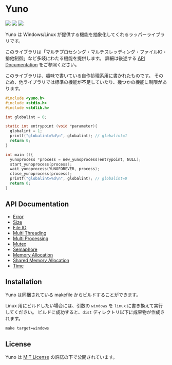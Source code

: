 
# Yuno 

![](https://img.shields.io/badge/License-MIT-green)
![](https://img.shields.io/badge/Windows-OK-blue)
![](https://img.shields.io/badge/Linux-OK-blue)

Yuno は Windows/Linux が提供する機能を抽象化してくれるラッパーライブラリです。

このライブラリは「マルチプロセシング・マルチスレッディング・ファイルIO・排他制御」など多岐にわたる機能を提供します。
詳細は後述する [API Documentation](#api-documentation) をご参照ください。

このライブラリは、趣味で書いている自作処理系用に書かれたものです。
そのため、他ライブラリでは標準の機能が不足していたり、幾つかの機能に制限があります。

```c
#include <yuno.h>
#include <stdio.h>
#include <stdlib.h>

int globalint = 0;

static int entrypoint (void *parameter){
  globalint = 1;
  printf("globalint=%d\n", globalint); // globalint=1
  return 0;
}

int main (){
  yunoprocess *process = new_yunoprocess(entrypoint, NULL);
  start_yunoprocess(process);
  wait_yunoprocess(YUNOFOREVER, process);
  close_yunoprocess(process);
  printf("globalint=%d\n", globalint); // globalint=0
  return 0;
}
```

## API Documentation

- [Error](document/yunoerror.md)
- [Size](document/yunosize.md)
- [File IO](document/yunofile.md)
- [Multi Threading](document/yunothread.md)
- [Multi Processing](document/yunoprocess.md)
- [Mutex](document/yunomutex.md)
- [Semaphore](document/yunosemaphore.md)
- [Memory Allocation](document/yunomemory.md)
- [Shared Memory Allocation](document/yunoshared-memory.md)
- [Time](document/yunotime.md)

## Installation

Yuno は同梱されている makefile からビルドすることができます。

Linux 用にビルドしたい場合には、引数の `windows` を `linux` に書き換えて実行してください。
ビルドに成功すると、`dist` ディレクトリ以下に成果物が作成されます。

```shell 
make target=windows
```

## License 

Yuno は [MIT License](LICENSE) の許諾の下で公開されています。

